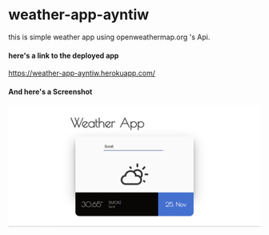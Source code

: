 # weather-app-ayntiw

this is simple weather app using openweathermap.org 's Api.
#### here's a link to the deployed app

https://weather-app-ayntiw.herokuapp.com/

#### And here's a Screenshot
<img src="/public/ss/Capture.PNG">

